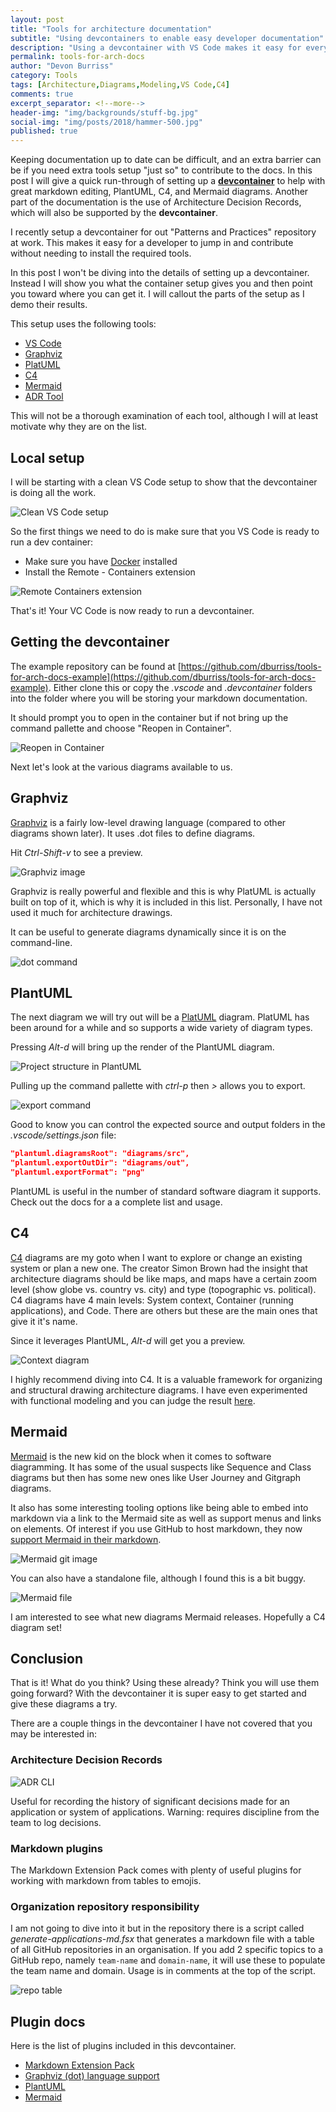 ```yaml
---
layout: post
title: "Tools for architecture documentation"
subtitle: "Using devcontainers to enable easy developer documentation"
description: "Using a devcontainer with VS Code makes it easy for everyone to get up and running creating C4, PlantUML, and Mermaid diagrams. "
permalink: tools-for-arch-docs
author: "Devon Burriss"
category: Tools
tags: [Architecture,Diagrams,Modeling,VS Code,C4]
comments: true
excerpt_separator: <!--more-->
header-img: "img/backgrounds/stuff-bg.jpg"
social-img: "img/posts/2018/hammer-500.jpg"
published: true
---
```

Keeping documentation up to date can be difficult, and an extra barrier can be if you need extra tools setup "just so" to contribute to the docs. In this post I will give a quick run-through of setting up a **[devcontainer](https://code.visualstudio.com/docs/remote/create-dev-container)** to help with great markdown editing, PlantUML, C4, and Mermaid diagrams. Another part of the documentation is the use of Architecture Decision Records, which will also be supported by the **devcontainer**.
<!--more-->
I recently setup a devcontainer for out "Patterns and Practices" repository at work. This makes it easy for a developer to jump in and contribute without needing to install the required tools.

In this post I won't be diving into the details of setting up a devcontainer. Instead I will show you what the container setup gives you and then point you toward where you can get it. I will callout the parts of the setup as I demo their results.

This setup uses the following tools:

- [VS Code](https://code.visualstudio.com/docs)
- [Graphviz](https://graphviz.org/)
- [PlatUML](https://plantuml.com)
- [C4](https://c4model.com/)
- [Mermaid](https://mermaid-js.github.io/)
- [ADR Tool](https://github.com/npryce/adr-tools/blob/master/INSTALL.md)

This will not be a thorough examination of each tool, although I will at least motivate why they are on the list. 

## Local setup

I will be starting with a clean VS Code setup to show that the devcontainer is doing all the work.

![Clean VS Code setup](../img/posts/2022/2022-05-23-21-01-51.png)

So the first things we need to do is make sure that you VS Code is ready to run a dev container:

- Make sure you have [Docker](https://www.docker.com/) installed
- Install the Remote - Containers extension

![Remote Containers extension](../img/posts/2022/2022-05-24-07-37-10.png)

That's it! Your VC Code is now ready to run a devcontainer.

## Getting the devcontainer

The example repository can be found at [https://github.com/dburriss/tools-for-arch-docs-example](https://github.com/dburriss/tools-for-arch-docs-example). Either clone this or copy the *.vscode* and *.devcontainer* folders into the folder where you will be storing your markdown documentation.

It should prompt you to open in the container but if not bring up the command pallette and choose "Reopen in Container".

![Reopen in Container](../img/posts/2022/2022-05-24-20-45-35.png)

Next let's look at the various diagrams available to us.

## Graphviz

[Graphviz](https://graphviz.org/) is a fairly low-level drawing language (compared to other diagrams shown later). It uses .dot files to define diagrams.

Hit *Ctrl-Shift-v* to see a preview.

![Graphviz image](../img/posts/2022/2022-05-24-21-54-54.png)

Graphviz is really powerful and flexible and this is why PlatUML is actually built on top of it, which is why it is included in this list. Personally, I have not used it much for architecture drawings.

It can be useful to generate diagrams dynamically since it is on the command-line.

![dot command](../img/posts/2022/2022-05-24-21-59-46.png)

## PlantUML

The next diagram we will try out will be a [PlatUML](https://plantuml.com) diagram. PlatUML has been around for a while and so supports a wide variety of diagram types.

Pressing *Alt-d* will bring up the render of the PlantUML diagram.

![Project structure in PlantUML](../img/posts/2022/2022-05-24-20-35-31.png)

Pulling up the command pallette with *ctrl-p* then *>* allows you to export.

![export command](../img/posts/2022/2022-05-25-19-49-54.png)

Good to know you can control the expected source and output folders in the *.vscode/settings.json* file:

```json
"plantuml.diagramsRoot": "diagrams/src",
"plantuml.exportOutDir": "diagrams/out",
"plantuml.exportFormat": "png"
```

PlantUML is useful in the number of standard software diagram it supports. Check out the docs for a a complete list and usage.

## C4

[C4](https://c4model.com/) diagrams are my goto when I want to explore or change an existing system or plan a new one. The creator Simon Brown had the insight that architecture diagrams should be like maps, and maps have a certain zoom level (show globe vs. country vs. city) and type (topographic vs. political). C4 diagrams have 4 main levels: System context, Container (running applications), and Code. There are others but these are the main ones that give it it's name.

Since it leverages PlantUML, *Alt-d* will get you a preview.

![Context diagram](../img/posts/2022/2022-05-25-08-55-01.png)

I highly recommend diving into C4. It is a valuable framework for organizing and structural drawing architecture diagrams. I have even experimented with functional modeling and you can judge the result [here](https://devonburriss.me/functional-modeling/).

## Mermaid

[Mermaid](https://mermaid-js.github.io/) is the new kid on the block when it comes to software diagramming. It has some of the usual suspects like Sequence and Class diagrams but then has some new ones like User Journey and Gitgraph diagrams.

It also has some interesting tooling options like being able to embed into markdown via a link to the Mermaid site as well as support menus and links on elements. Of interest if you use GitHub to host markdown, they now [support Mermaid in their markdown](https://github.blog/2022-02-14-include-diagrams-markdown-files-mermaid/).

![Mermaid git image](../img/posts/2022/2022-05-25-20-14-42.png)

You can also have a standalone file, although I found this is a bit buggy.

![Mermaid file](../img/posts/2022/2022-05-25-20-33-53.png)

I am interested to see what new diagrams Mermaid releases. Hopefully a C4 diagram set!

## Conclusion

That is it! What do you think? Using these already? Think you will use them going forward? With the devcontainer it is super easy to get started and give these diagrams a try.

There are a couple things in the devcontainer I have not covered that you may be interested in:

### Architecture Decision Records

![ADR CLI](../img/posts/2022/2022-05-25-20-43-46.png)

Useful for recording the history of significant decisions made for an application or system of applications. Warning: requires discipline from the team to log decisions.

### Markdown plugins

The Markdown Extension Pack comes with plenty of useful plugins for working with markdown from tables to emojis.

### Organization repository responsibility

I am not going to dive into it but in the repository there is a script called *generate-applications-md.fsx* that generates a markdown file with a table of all GitHub repositories in an organisation. If you add 2 specific topics to a GitHub repo, namely `team-name` and `domain-name`, it will use these to populate the team name and domain. Usage is in comments at the top of the script.

![repo table](../img/posts/2022/2022-05-25-21-28-43.png)

## Plugin docs

Here is the list of plugins included in this devcontainer.

- [Markdown Extension Pack](https://marketplace.visualstudio.com/items?itemName=bat67.markdown-extension-pack)
- [Graphviz (dot) language support](https://marketplace.visualstudio.com/items?itemName=joaompinto.vscode-graphviz)
- [PlantUML](https://marketplace.visualstudio.com/items?itemName=jebbs.plantuml)
- [Mermaid](https://marketplace.visualstudio.com/items?itemName=vstirbu.vscode-mermaid-preview)

